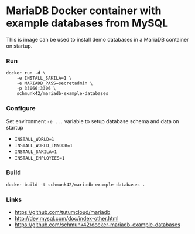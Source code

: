 MariaDB Docker container with example databases from MySQL
==========================================================

This is image can be used to install demo databases in a MariaDB container on startup.

### Run

	docker run -d \
	    -e INSTALL_SAKILA=1 \
	    -e MARIADB_PASS=secretadmin \
	    -p 33066:3306 \
	    schmunk42/mariadb-example-databases

### Configure

Set environment `-e ...` variable to setup database schema and data on startup

- `INSTALL_WORLD=1`
- `INSTALL_WORLD_INNODB=1`
- `INSTALL_SAKILA=1`
- `INSTALL_EMPLOYEES=1`

### Build

	docker build -t schmunk42/mariadb-example-databases .


### Links

- https://github.com/tutumcloud/mariadb
- http://dev.mysql.com/doc/index-other.html
- https://github.com/schmunk42/docker-mariadb-example-databases